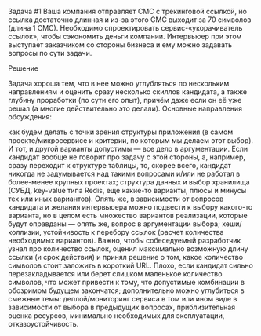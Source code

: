 Задача #1
Ваша компания отправляет СМС с трекинговой ссылкой, но ссылка достаточно длинная и из-за этого СМС выходит за 70 символов (длина 1 СМС). Необходимо спроектировать сервис-«укорачиватель ссылок», чтобы сэкономить деньги компании. Интервьюер при этом выступает заказчиком со стороны бизнеса и ему можно задавать вопросы по сути задачи.

Решение

Задача хороша тем, что в нее можно углубляться по нескольким направлениям и оценить сразу несколько скиллов кандидата, а также глубину проработки (по сути его опыт), причём даже если он её уже решал (а многие действительно это делали). Основные направления обсуждения:

как будем делать с точки зрения структуры приложения (в самом проекте/микросервисе и критерии, по которым мы делаем этот выбор). И тот, и другой варианты допустимы — все дело в аргументации. Если кандидат вообще не говорит про задачу с этой стороны, а, например, сразу переходит к структуре таблицы, то, скорее всего, кандидат никогда не задумывается над такими вопросами и/или не работал в более-менее крупных проектах;
структура данных и выбор хранилища (СУБД, key-value типа Redis, еще какие-то варианты, плюсы и минусы тех или иных вариантов). Опять же, в зависимости от вопросов кандидата и желания интервьюера можно подвести к выбору какого-то варианта, но в целом есть множество вариантов реализации, которые будут оправданы — опять же, вопрос в аргументации выбора;
хеши/коллизии, устойчивость к перебору ссылок (расчет количества необходимых вариантов). Важно, чтобы собеседуемый разработчик узнал про количество ссылок, оценил максимально возможную длину ссылки (и срок действия) и принял решение о том, какое количество символов стоит заложить в короткий URL. Плохо, если кандидат сильно перезакладывается или берет слишком маленькое количество символов, что может привести к тому, что допустимые комбинации в обозримом будущем закончатся;
дополнительно можно углубиться в смежные темы: деплой/мониторинг сервиса в том или ином виде в зависимости от выбора в предыдущих вопросах, приблизительная оценка ресурсов, минимально необходимых для эксплуатации, отказоустойчивость.